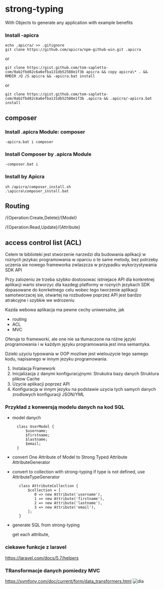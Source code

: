 # strong-typing
With Objects to generate any application with example benefits 

### Install -apicra

    echo .apicra/ >> .gitignore
    git clone https://github.com/apicra/npm-github-win.git .apicra

or 

    git clone https://gist.github.com/tom-sapletta-com/0ab2fbd82c6a6efba131db52588e1f3b apicra && copy apicra\* . && RMDIR /Q /S apicra && -apicra.bat install

or
    
    git clone https://gist.github.com/tom-sapletta-com/0ab2fbd82c6a6efba131db52588e1f3b .apicra && .apicra/-apicra.bat install

## composer 
 
### Install .apicra Module: composer

    -apicra.bat i composer
        
### Install Composer by .apicra Module

    -composer.bat i


### Install by Apicra

    sh /apicra/composer_install.sh
    .\apicra\composer_install.bat
    
## Routing

/{Operation:Create,Delete}/{Model}

/{Operation:Read,Update}/{Attribute}


## access control list (ACL)


Celem te biblioteki jest stworzenie narzedzi dla budowania aplikacji w roznych jezykac programowania
w oparciu o te same metody,
bez potrzeby uczenia sie nowego frameworka
zwlaszcza w przypadku wykorzystywania SDK API


Przy zalozeniu ze trzeba szybko dostosowac istniejace API
dla konkretnej aplikacji warto stworzyc dla kazdegj platformy w roznych jezykach SDK dopasowane do konrketnego celu
wobec tego tworzenie aplikacji samotworzacej sie, otwartej na rozbudowe poprzez API jest bardzo atrakcyjne i szybkie we wdrozeniu

Kazda webowa aplikacja ma pewne cechy uniwersalne, jak

+ routing
+ ACL
+ MVC



Oferuja to frameworki, ale one nie sa tłumaczone na różne języki programowania i w każdym języku programowania jest inna semantyka.

Dzieki uzyciu typowania w OOP mozliwe jest wielouzycie tego samego kodu, napisanego w innym jezyku programowania.


1. Instalacja Framework
2. Inicjalizacja z danymi konfiguracyjnymi:
    Strukutra bazy danych
    Struktura plikow
    Cache
3. Uzycie aplikacji poprzez API
4. Konfiguracja w innym jezyku na podstawie uzycia tych samych danych zrodlowych konfiguracji JSON/YML


### Przykład z konwersją modelu danych na kod SQL

+ model danych
    
        class UserModel {
            $username;
            $firstname;
            $lastname;
            $email;
        } 

+ convert One Attribute of Model to Strong Typed Attribute 
        AttributeGenerator
        
        
+ convert to collection with strong-typing
    if type is not defined, use AttributeTypeGenerator
     
         class AttributeCollection {
             $collection = [
                0 => new Attribute('username'),
                1 => new Attribute('firstname'),
                2 => new Attribute('lastname'),
                3 => new Attribute('email'),
             ];
         }    

+ generate SQL from strong-typing

    get each attribute, 


### ciekawe funkcje z laravel
https://laravel.com/docs/5.7/helpers


### TRansformacje danych pomiedzy MVC

https://symfony.com/doc/current/form/data_transformers.html
![dia](https://symfony.com/doc/current/_images/data-transformer-types.png)